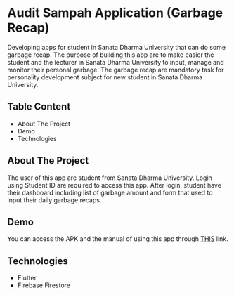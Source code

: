 # Audit Sampah Application (Garbage Recap)
Developing apps for student in Sanata Dharma University that can do some garbage recap. The purpose of building this app are to make easier the student and the lecturer in Sanata Dharma University to input, manage and monitor their personal garbage. The garbage recap are mandatory task for personality development subject for new student in Sanata Dharma University. 

## Table Content
- About The Project
- Demo
- Technologies

## About The Project
The user of this app are student from Sanata Dharma University. Login using Student ID are required to access this app. After login, student have their dashboard including list of garbage amount and form that used to input their daily garbage recaps.

## Demo
You can access the APK and the manual of using this app through [THIS](https://drive.google.com/drive/u/1/folders/1BK4DhJd8yGPqTG0EOOEocAJW9Fkig6-G) link.

## Technologies
- Flutter
- Firebase Firestore

